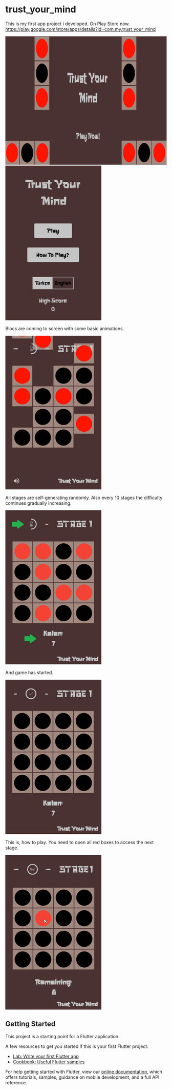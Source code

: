 # trust_your_mind

This is my first app project i developed. On Play Store now. 
https://play.google.com/store/apps/details?id=com.my.trust_your_mind

<img src="assets/Images/bigpic.png" height ="400" >
<img src="assets/Images/mainpage.png" width ="300">


 Blocs are coming to screen with some basic animations.  
 
<img src="assets/Images/blocs.png" width ="300">


 All stages are self-generating randomly. Also every 10 stages the difficulty continues gradually increasing.
 
<img src="assets/Images/tutorial1.png" width ="300">


 And game has started.
 
<img src="assets/Images/tutorial2.png" width ="300">


This is, how to play. You need to open all red boxes to access the next stage. 

<img src="assets/Images/tutorial3.png" width ="300">

## Getting Started

This project is a starting point for a Flutter application.

A few resources to get you started if this is your first Flutter project:

- [Lab: Write your first Flutter app](https://flutter.dev/docs/get-started/codelab)
- [Cookbook: Useful Flutter samples](https://flutter.dev/docs/cookbook)

For help getting started with Flutter, view our
[online documentation](https://flutter.dev/docs), which offers tutorials,
samples, guidance on mobile development, and a full API reference.
